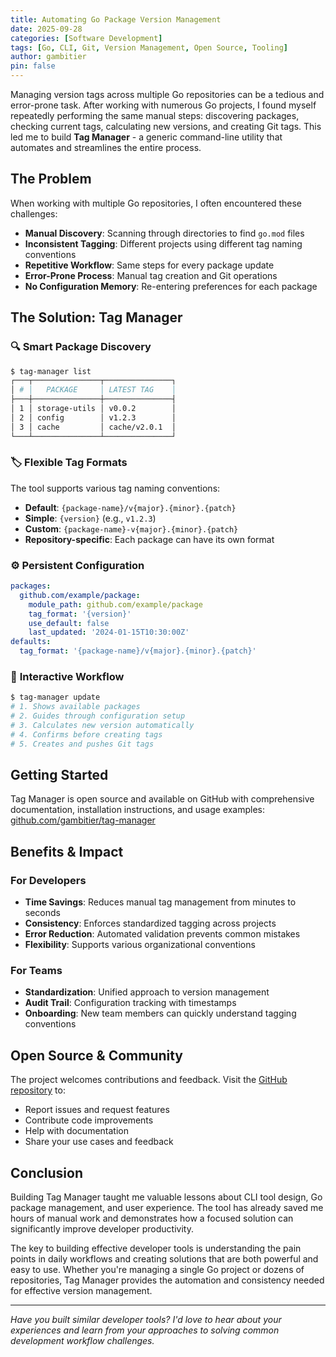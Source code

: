 ```yaml
---
title: Automating Go Package Version Management
date: 2025-09-28
categories: [Software Development]
tags: [Go, CLI, Git, Version Management, Open Source, Tooling]
author: gambitier
pin: false
---
```


Managing version tags across multiple Go repositories can be a tedious and error-prone task. After working with numerous Go projects, I found myself repeatedly performing the same manual steps: discovering packages, checking current tags, calculating new versions, and creating Git tags. This led me to build **Tag Manager** - a generic command-line utility that automates and streamlines the entire process.

## The Problem

When working with multiple Go repositories, I often encountered these challenges:

- **Manual Discovery**: Scanning through directories to find `go.mod` files
- **Inconsistent Tagging**: Different projects using different tag naming conventions
- **Repetitive Workflow**: Same steps for every package update
- **Error-Prone Process**: Manual tag creation and Git operations
- **No Configuration Memory**: Re-entering preferences for each package

## The Solution: Tag Manager

### 🔍 **Smart Package Discovery**
```bash
$ tag-manager list
┌───┬───────────────┬───────────────┐
│ # │   PACKAGE     │ LATEST TAG    │
├───┼───────────────┼───────────────┤
│ 1 │ storage-utils │ v0.0.2        │
│ 2 │ config        │ v1.2.3        │
│ 3 │ cache         │ cache/v2.0.1  │
└───┴───────────────┴───────────────┘
```

### 🏷️ **Flexible Tag Formats**
The tool supports various tag naming conventions:

- **Default**: `{package-name}/v{major}.{minor}.{patch}`
- **Simple**: `{version}` (e.g., `v1.2.3`)
- **Custom**: `{package-name}-v{major}.{minor}.{patch}`
- **Repository-specific**: Each package can have its own format

### ⚙️ **Persistent Configuration**
```yaml
packages:
  github.com/example/package:
    module_path: github.com/example/package
    tag_format: '{version}'
    use_default: false
    last_updated: '2024-01-15T10:30:00Z'
defaults:
  tag_format: '{package-name}/v{major}.{minor}.{patch}'
```

### 🎯 **Interactive Workflow**
```bash
$ tag-manager update
# 1. Shows available packages
# 2. Guides through configuration setup
# 3. Calculates new version automatically
# 4. Confirms before creating tags
# 5. Creates and pushes Git tags
```

## Getting Started

Tag Manager is open source and available on GitHub with comprehensive documentation, installation instructions, and usage examples: [github.com/gambitier/tag-manager](https://github.com/gambitier/tag-manager)

## Benefits & Impact

### For Developers
- **Time Savings**: Reduces manual tag management from minutes to seconds
- **Consistency**: Enforces standardized tagging across projects
- **Error Reduction**: Automated validation prevents common mistakes
- **Flexibility**: Supports various organizational conventions

### For Teams
- **Standardization**: Unified approach to version management
- **Audit Trail**: Configuration tracking with timestamps
- **Onboarding**: New team members can quickly understand tagging conventions

## Open Source & Community

The project welcomes contributions and feedback. Visit the [GitHub repository](https://github.com/gambitier/tag-manager) to:
- Report issues and request features
- Contribute code improvements
- Help with documentation
- Share your use cases and feedback

## Conclusion

Building Tag Manager taught me valuable lessons about CLI tool design, Go package management, and user experience. The tool has already saved me hours of manual work and demonstrates how a focused solution can significantly improve developer productivity.

The key to building effective developer tools is understanding the pain points in daily workflows and creating solutions that are both powerful and easy to use. Whether you're managing a single Go project or dozens of repositories, Tag Manager provides the automation and consistency needed for effective version management.

---

*Have you built similar developer tools? I'd love to hear about your experiences and learn from your approaches to solving common development workflow challenges.*
